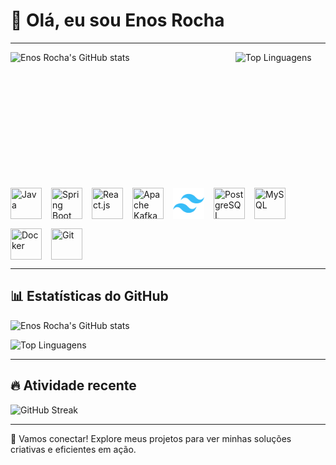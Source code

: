 # 👋 Olá, eu sou Enos Rocha
---

<div style="display: flex; gap: 10px; align-items: flex-start;">
  <img src="https://github-readme-stats.vercel.app/api?username=EnosRocha&show_icons=true&theme=radical" alt="Enos Rocha's GitHub stats" width="350" height="200"/>
  <img src="https://github-readme-stats.vercel.app/api/top-langs/?username=EnosRocha&layout=compact&theme=radical" alt="Top Linguagens" width="350" height="200"/>
</div>

<br>

<div style="display: flex; gap: 15px; flex-wrap: wrap; justify-content: flex-start;">
  <img src="https://cdn.jsdelivr.net/gh/devicons/devicon/icons/java/java-original.svg" width="50" height="50" title="Java"/>
  <img src="https://cdn.jsdelivr.net/gh/devicons/devicon/icons/spring/spring-original.svg" width="50" height="50" title="Spring Boot"/>
  <img src="https://cdn.jsdelivr.net/gh/devicons/devicon/icons/react/react-original.svg" width="50" height="50" title="React.js"/>
  <img src="https://raw.githubusercontent.com/devicons/devicon/master/icons/apachekafka/kafka-original.svg" width="50" height="50" title="Apache Kafka"/>
  <img src="https://raw.githubusercontent.com/devicons/devicon/master/icons/tailwindcss/tailwindcss-plain.svg" width="50" height="50" title="Tailwind CSS"/>
  <img src="https://cdn.jsdelivr.net/gh/devicons/devicon/icons/postgresql/postgresql-original.svg" width="50" height="50" title="PostgreSQL"/>
  <img src="https://cdn.jsdelivr.net/gh/devicons/devicon/icons/mysql/mysql-original.svg" width="50" height="50" title="MySQL"/>
  <img src="https://cdn.jsdelivr.net/gh/devicons/devicon/icons/docker/docker-original.svg" width="50" height="50" title="Docker"/>
  <img src="https://cdn.jsdelivr.net/gh/devicons/devicon/icons/git/git-original.svg" width="50" height="50" title="Git"/>
</div>

---

## 📊 Estatísticas do GitHub

![Enos Rocha's GitHub stats](https://github-readme-stats.vercel.app/api?username=EnosRocha&show_icons=true&theme=radical)

![Top Linguagens](https://github-readme-stats.vercel.app/api/top-langs/?username=EnosRocha&layout=compact&theme=radical)

---

## 🔥 Atividade recente

![GitHub Streak](https://github-readme-streak-stats.herokuapp.com/?user=EnosRocha&theme=radical)

---

🌟 Vamos conectar! Explore meus projetos para ver minhas soluções criativas e eficientes em ação.

